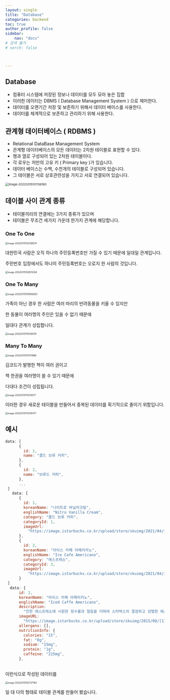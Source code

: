 ```yaml
---
layout: single
title: "Database"
categories: backend
toc: true
author_profile: false
sidebar:
    nav: "docs"
# 검색 불가
# serch: false 



---
```




## Database

- 컴퓨터 시스템에 저장된 정보나 데이터를 모두 모아 놓은 집합
- 이러한 데이터는 DBMS ( Database Management System ) 으로 제어한다.
- 데이터를 오랜기간 저장 및 보존하기 위해서 데이터 베이스를 사용한다.
- 데이터를 체계적으로 보존하고 관리하기 위해 사용한다.



## 관계형 데이터베이스 ( RDBMS )

- Relational DataBase Management System
- 관계형 데이터베이스의 모든 데이터는 2차원 테이블로 표현할 수 있다.
- 행과 열로 구성되어 있는 2차원 테이블이다.
- 각 로우는 저만의 고유 키 ( Primary key )가 있습니다.
- 데이터 베이스는 수백, 수천개의 테이블로 구성되어 있습니다.
- 그 테이블은 서로 상호관련성을 가지고 서로 연결되어 있습니다.

<img src="../images/2022-03-15-database01/image-20220315101136180.png" alt="image-20220315101136180" style="zoom:67%;" />



## 데이블 사이 관계 종류

- 테이블끼리의 연결에는 3가지 종류가 있으며
- 테이블은 무조건 세가지 가운데 한가지 관계에 해당합니다.

### One To One

<img src="../images/2022-03-15-database01/image-20220315102108574.png" alt="image-20220315102108574" style="zoom:50%;" />

대한민국 사람은 오직 하나의 주민등록번호만 가질 수 있기 때문에 일대일 관계입니다.

주민번호 입장에서도 하나의 주민등록번호는 오로지 한 사람의 것입니다.

<img src="../images/2022-03-15-database01/image-20220315102813304.png" alt="image-20220315102813304" style="zoom:50%;" />



### One To Many

<img src="../images/2022-03-15-database01/image-20220315105956263.png" alt="image-20220315105956263" style="zoom:50%;" />

가족이 아닌 경우 한 사람은 여러 마리의 반려동물을 키울 수 있지만 

한 동물이 여러명의 주인은 있을 수 없기 때문에

일대다 관계가 성립합니다.

<img src="../images/2022-03-15-database01/image-20220315110129079.png" alt="image-20220315110129079" style="zoom:50%;" />

### Many To Many 



<img src="../images/2022-03-15-database01/image-20220315110701868.png" alt="image-20220315110701868" style="zoom:50%;" />

김코드가 발행한 책이 여러 권이고

책 한권을 여러명이 쓸 수 있기 때문에 

다대다 조건이 성립됩니다.  

<img src="../images/2022-03-15-database01/image-20220315111214577.png" alt="image-20220315111214577" style="zoom:50%;" />

이러한 경우 새로운 테이블을 만들어서 중복된 데이터를 획기적으로 줄이기 위함입니다.

<img src="../images/2022-03-15-database01/image-20220315111259377.png" alt="image-20220315111259377" style="zoom:50%;" />



## 예시

```javascript
data: [
      {
        id: 1,
        name: "콜드 브루 커피",
      },
      {
        id: 2,
        name: "브루드 커피",
      },
      ...
 ]
   data: [
      {
        id: 1,
        koreanName: "나이트로 바닐라크림",
        englishName: "Nitro Vanilla Cream",
        category: "콜드 브루 커피",
        categoryId: 1,
        imageUrl:
          "https://image.istarbucks.co.kr/upload/store/skuimg/2021/04/[9200000002487]_20210426091745467.jpg",
      },
      {
        id: 2,
        koreanName: "아이스 카페 아메리카노",
        englishName: "Ice Cafe Americano",
        category: "에스프레소",
        categoryId: 3,
        imageUrl:
          "https://image.istarbucks.co.kr/upload/store/skuimg/2021/04/[110563]_20210426095937808.jpg",
      }
 ]
  data: {
      id: 2,
      koreanName: "아이스 카페 아메리카노",
      englishName: "Iced Caffe Americano",
      description:
        "진한 에스프레소에 시원한 정수물과 얼음을 더햐여 스타벅스의 깔끔하고 강렬한 에스프레소를 가장 부드럽고 시원하게 즐길 수 있는 커피",
      imageURL:
        "https://image.istarbucks.co.kr/upload/store/skuimg/2015/08/[110563]_20150813222100303.jpg",
      allergens: [],
      nutritionInfo: {
        calories: "15",
        fat: "0g",
        sodium: "15mg",
        protein: "1g",
        caffeine: "225mg",
      },
      
```

이런식으로 작성된 데이터를 

<img src="../images/2022-03-15-database01/image-20220315152737194.png" alt="image-20220315152737194" style="zoom:50%;" />

일 대 다의 형태로 테이블 관계를 만들어 봤습니다.

